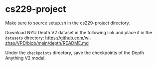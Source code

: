 # cs229-project

Make sure to source setup.sh in the cs229-project directory.

Download NYU Depth V2 dataset in the following link and place it in the `datasets` directory: https://github.com/wl-zhao/VPD/blob/main/depth/README.md

Under the `checkpoints` directory, save the checkpoints of the Depth Anything V2 model.